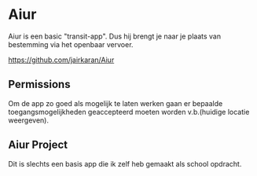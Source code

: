 # Aiur
Aiur is een basic "transit-app". Dus hij brengt je naar je plaats van bestemming via het openbaar vervoer.




https://github.com/jairkaran/Aiur

## Permissions
Om de app zo goed als mogelijk te laten werken gaan er bepaalde toegangsmogelijkheden geaccepteerd moeten worden v.b.(huidige locatie weergeven).

## Aiur Project
Dit is slechts een basis app die ik zelf heb gemaakt als school opdracht.
